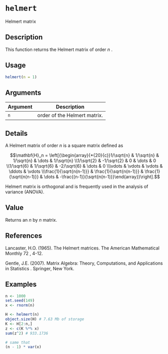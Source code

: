 # `helmert`

Helmert matrix


## Description

This function returns the Helmert matrix of order $n$ .


## Usage

```r
helmert(n = 1)
```


## Arguments

Argument      |Description
------------- |----------------
`n`     |     order of the Helmert matrix.


## Details

A Helmert matrix of order $n$ is a square matrix defined as
  
$$\mathbf{H}_n = \left[{\begin{array}{*{20}{c}}1/\sqrt{n} & 1/\sqrt{n} & 1/\sqrt{n} & \dots & 1/\sqrt{n} \\1/\sqrt{2} & -1/\sqrt{2} & 0 & \dots & 0 \\1/\sqrt{6} & 1/\sqrt{6} & -2/\sqrt{6} & \dots & 0 \\\vdots & \vdots & \vdots & \ddots & \vdots \\\frac{1}{\sqrt{n(n-1)}} & \frac{1}{\sqrt{n(n-1)}} & \frac{1}{\sqrt{n(n-1)}} & \dots & -\frac{(n-1)}{\sqrt{n(n-1)}}\end{array}}\right].$$
 
 Helmert matrix is orthogonal and is frequently used in the analysis of variance (ANOVA).


## Value

Returns an $n$ by $n$ matrix.


## References

Lancaster, H.O. (1965).
 The Helmert matrices.
  The American Mathematical Monthly  72 , 4-12.
 
 Gentle, J.E. (2007).
  Matrix Algebra: Theory, Computations, and Applications in Statistics .
 Springer, New York.


## Examples

```r
n <- 1000
set.seed(149)
x <- rnorm(n)

H <- helmert(n)
object.size(H) # 7.63 Mb of storage
K <- H[2:n,]
z <- c(K %*% x)
sum(z^2) # 933.1736

# same that
(n - 1) * var(x)
```


